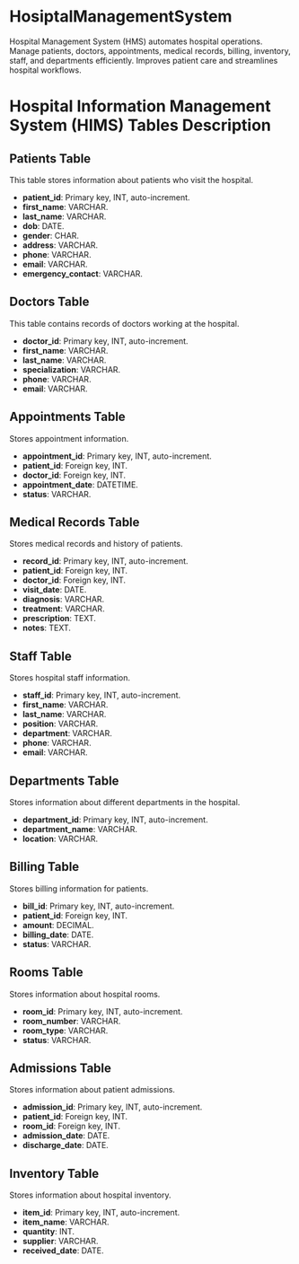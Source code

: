 # HosiptalManagementSystem
Hospital Management System (HMS) automates hospital operations. Manage patients, doctors, appointments, medical records, billing, inventory, staff, and departments efficiently. Improves patient care and streamlines hospital workflows.
# Hospital Information Management System (HIMS) Tables Description

## Patients Table

This table stores information about patients who visit the hospital.

- **patient_id**: Primary key, INT, auto-increment.
- **first_name**: VARCHAR.
- **last_name**: VARCHAR.
- **dob**: DATE.
- **gender**: CHAR.
- **address**: VARCHAR.
- **phone**: VARCHAR.
- **email**: VARCHAR.
- **emergency_contact**: VARCHAR.

## Doctors Table

This table contains records of doctors working at the hospital.

- **doctor_id**: Primary key, INT, auto-increment.
- **first_name**: VARCHAR.
- **last_name**: VARCHAR.
- **specialization**: VARCHAR.
- **phone**: VARCHAR.
- **email**: VARCHAR.

## Appointments Table

Stores appointment information.

- **appointment_id**: Primary key, INT, auto-increment.
- **patient_id**: Foreign key, INT.
- **doctor_id**: Foreign key, INT.
- **appointment_date**: DATETIME.
- **status**: VARCHAR.

## Medical Records Table

Stores medical records and history of patients.

- **record_id**: Primary key, INT, auto-increment.
- **patient_id**: Foreign key, INT.
- **doctor_id**: Foreign key, INT.
- **visit_date**: DATE.
- **diagnosis**: VARCHAR.
- **treatment**: VARCHAR.
- **prescription**: TEXT.
- **notes**: TEXT.

## Staff Table

Stores hospital staff information.

- **staff_id**: Primary key, INT, auto-increment.
- **first_name**: VARCHAR.
- **last_name**: VARCHAR.
- **position**: VARCHAR.
- **department**: VARCHAR.
- **phone**: VARCHAR.
- **email**: VARCHAR.

## Departments Table

Stores information about different departments in the hospital.

- **department_id**: Primary key, INT, auto-increment.
- **department_name**: VARCHAR.
- **location**: VARCHAR.

## Billing Table

Stores billing information for patients.

- **bill_id**: Primary key, INT, auto-increment.
- **patient_id**: Foreign key, INT.
- **amount**: DECIMAL.
- **billing_date**: DATE.
- **status**: VARCHAR.

## Rooms Table

Stores information about hospital rooms.

- **room_id**: Primary key, INT, auto-increment.
- **room_number**: VARCHAR.
- **room_type**: VARCHAR.
- **status**: VARCHAR.

## Admissions Table

Stores information about patient admissions.

- **admission_id**: Primary key, INT, auto-increment.
- **patient_id**: Foreign key, INT.
- **room_id**: Foreign key, INT.
- **admission_date**: DATE.
- **discharge_date**: DATE.

## Inventory Table

Stores information about hospital inventory.

- **item_id**: Primary key, INT, auto-increment.
- **item_name**: VARCHAR.
- **quantity**: INT.
- **supplier**: VARCHAR.
- **received_date**: DATE.

